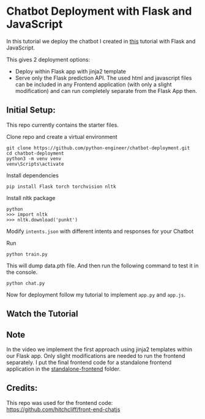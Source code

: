 # Chatbot Deployment with Flask and JavaScript

In this tutorial we deploy the chatbot I created in [this](https://github.com/python-engineer/pytorch-chatbot) tutorial with Flask and JavaScript.

This gives 2 deployment options:
- Deploy within Flask app with jinja2 template
- Serve only the Flask prediction API. The used html and javascript files can be included in any Frontend application (with only a slight modification) and can run completely separate from the Flask App then.

## Initial Setup:
This repo currently contains the starter files.

Clone repo and create a virtual environment
```
git clone https://github.com/python-engineer/chatbot-deployment.git
cd chatbot-deployment
python3 -m venv venv
venv\Scripts\activate
```
Install dependencies
```
pip install Flask torch torchvision nltk
```
Install nltk package
```
python
>>> import nltk
>>> nltk.download('punkt')
```
Modify `intents.json` with different intents and responses for your Chatbot

Run
```
python train.py
```
This will dump data.pth file. And then run
the following command to test it in the console.
```
python chat.py
```

Now for deployment follow my tutorial to implement `app.py` and `app.js`.

## Watch the Tutorial

## Note
In the video we implement the first approach using jinja2 templates within our Flask app. Only slight modifications are needed to run the frontend separately. I put the final frontend code for a standalone frontend application in the [standalone-frontend](/standalone-frontend) folder.

## Credits:
This repo was used for the frontend code:
https://github.com/hitchcliff/front-end-chatjs
